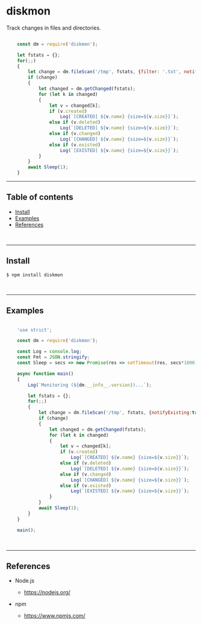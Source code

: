 
# diskmon

Track changes in files and directories.

``` javascript

    const dm = require('diskmon');

    let fstats = {};
    for(;;)
    {
        let change = dm.fileScan('/tmp', fstats, {filter: '.txt', notifyExisting:true});
        if (change)
        {
            let changed = dm.getChanged(fstats);
            for (let k in changed)
            {
                let v = changed[k];
                if (v.created)
                    Log(`[CREATED] ${v.name} {size=${v.size}}`);
                else if (v.deleted)
                    Log(`[DELETED] ${v.name} {size=${v.size}}`);
                else if (v.changed)
                    Log(`[CHANGED] ${v.name} {size=${v.size}}`);
                else if (v.existed)
                    Log(`[EXISTED] ${v.name} {size=${v.size}}`);
            }
        }
        await Sleep(1);
    }

```

---------------------------------------------------------------------
## Table of contents

* [Install](#install)
* [Examples](#examples)
* [References](#references)

&nbsp;

---------------------------------------------------------------------
## Install

    $ npm install diskmon

&nbsp;


---------------------------------------------------------------------
## Examples

``` javascript

    'use strict';

    const dm = require('diskmon');

    const Log = console.log;
    const Fmt = JSON.stringify;
    const Sleep = secs => new Promise(res => setTimeout(res, secs*1000));

    async function main()
    {
        Log(`Monitoring (${dm.__info__.version})...`);

        let fstats = {};
        for(;;)
        {
            let change = dm.fileScan('/tmp', fstats, {notifyExisting:true});
            if (change)
            {
                let changed = dm.getChanged(fstats);
                for (let k in changed)
                {
                    let v = changed[k];
                    if (v.created)
                        Log(`[CREATED] ${v.name} {size=${v.size}}`);
                    else if (v.deleted)
                        Log(`[DELETED] ${v.name} {size=${v.size}}`);
                    else if (v.changed)
                        Log(`[CHANGED] ${v.name} {size=${v.size}}`);
                    else if (v.existed)
                        Log(`[EXISTED] ${v.name} {size=${v.size}}`);
                }
            }
            await Sleep(1);
        }
    }

    main();

```

&nbsp;


---------------------------------------------------------------------
## References

- Node.js
    - https://nodejs.org/

- npm
    - https://www.npmjs.com/

